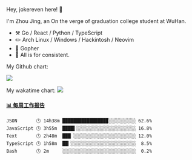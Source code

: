 Hey, jokereven here! 👋

I'm Zhou Jing, an On the verge of graduation college student at WuHan.

-   :hammer_and_pick: Go / React / Python / TypeScript
-   :pencil2: Arch Linux / Windows / Hackintosh / Neovim
-   :seedling: Gopher
-   :thought_balloon: All is for consistent.

My Github chart:

![](https://ghchart.rshah.org/JonnieWayy)

My wakatime chart:
![](https://wakatime.com/share/@jokereven/1679dc82-4bf9-4b63-9203-390d608503de.png)

<!-- waka-box start -->
#### <a href="https://gist.github.com/9f8118785e2d128d746db5f61b0e0a2a" target="_blank">📊 每周工作报告</a>
```text
JSON       🕓 14h38m ████████████████▉░░░░░░░░░░ 62.6%
JavaScript 🕓 3h55m  ████▌░░░░░░░░░░░░░░░░░░░░░░ 16.8%
Text       🕓 2h48m  ███▏░░░░░░░░░░░░░░░░░░░░░░░ 12.0%
TypeScript 🕓 1h58m  ██▎░░░░░░░░░░░░░░░░░░░░░░░░  8.5%
Bash       🕓 2m     ░░░░░░░░░░░░░░░░░░░░░░░░░░░  0.2%
```
<!-- Powered by https://github.com/journey-ad/waka-box-go . -->
<!-- waka-box end -->
